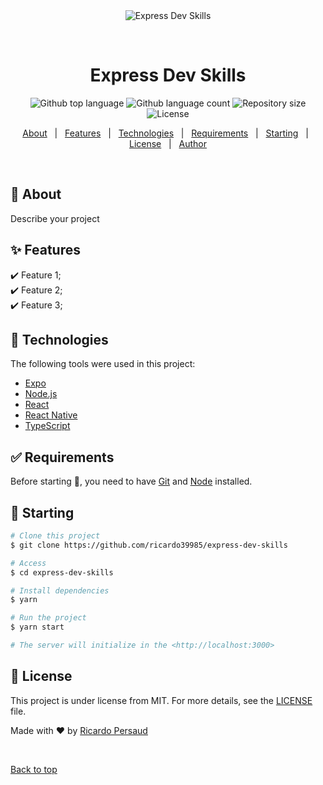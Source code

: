 <div align="center" id="top"> 
  <img src="./.github/app.gif" alt="Express Dev Skills" />

  &#xa0;

  <!-- <a href="https://expressdevskills.netlify.app">Demo</a> -->
</div>

<h1 align="center">Express Dev Skills</h1>

<p align="center">
  <img alt="Github top language" src="https://img.shields.io/github/languages/top/ricardo39985/express-dev-skills?color=56BEB8">

  <img alt="Github language count" src="https://img.shields.io/github/languages/count/ricardo39985/express-dev-skills?color=56BEB8">

  <img alt="Repository size" src="https://img.shields.io/github/repo-size/ricardo39985/express-dev-skills?color=56BEB8">

  <img alt="License" src="https://img.shields.io/github/license/ricardo39985/express-dev-skills?color=56BEB8">

  <!-- <img alt="Github issues" src="https://img.shields.io/github/issues/ricardo39985/express-dev-skills?color=56BEB8" /> -->

  <!-- <img alt="Github forks" src="https://img.shields.io/github/forks/ricardo39985/express-dev-skills?color=56BEB8" /> -->

  <!-- <img alt="Github stars" src="https://img.shields.io/github/stars/ricardo39985/express-dev-skills?color=56BEB8" /> -->
</p>

<!-- Status -->

<!-- <h4 align="center"> 
	🚧  Express Dev Skills 🚀 Under construction...  🚧
</h4> 

<hr> -->

<p align="center">
  <a href="#dart-about">About</a> &#xa0; | &#xa0; 
  <a href="#sparkles-features">Features</a> &#xa0; | &#xa0;
  <a href="#rocket-technologies">Technologies</a> &#xa0; | &#xa0;
  <a href="#white_check_mark-requirements">Requirements</a> &#xa0; | &#xa0;
  <a href="#checkered_flag-starting">Starting</a> &#xa0; | &#xa0;
  <a href="#memo-license">License</a> &#xa0; | &#xa0;
  <a href="https://github.com/ricardo39985" target="_blank">Author</a>
</p>

<br>

## :dart: About ##

Describe your project

## :sparkles: Features ##

:heavy_check_mark: Feature 1;\
:heavy_check_mark: Feature 2;\
:heavy_check_mark: Feature 3;

## :rocket: Technologies ##

The following tools were used in this project:

- [Expo](https://expo.io/)
- [Node.js](https://nodejs.org/en/)
- [React](https://pt-br.reactjs.org/)
- [React Native](https://reactnative.dev/)
- [TypeScript](https://www.typescriptlang.org/)

## :white_check_mark: Requirements ##

Before starting :checkered_flag:, you need to have [Git](https://git-scm.com) and [Node](https://nodejs.org/en/) installed.

## :checkered_flag: Starting ##

```bash
# Clone this project
$ git clone https://github.com/ricardo39985/express-dev-skills

# Access
$ cd express-dev-skills

# Install dependencies
$ yarn

# Run the project
$ yarn start

# The server will initialize in the <http://localhost:3000>
```

## :memo: License ##

This project is under license from MIT. For more details, see the [LICENSE](LICENSE.md) file.


Made with :heart: by <a href="https://github.com/ricardo39985" target="_blank">Ricardo Persaud</a>

&#xa0;

<a href="#top">Back to top</a>
